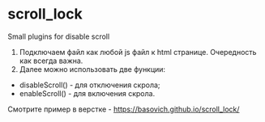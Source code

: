# scroll_lock
Small plugins for disable scroll

1. Подключаем файл как любой js файл к html странице. Очередность как всегда важна.
2. Далее можно использовать две функции:
- disableScroll() - для отключения скрола;
- enableScroll() - для включения скрола.

 Смотрите пример в верстке - https://basovich.github.io/scroll_lock/